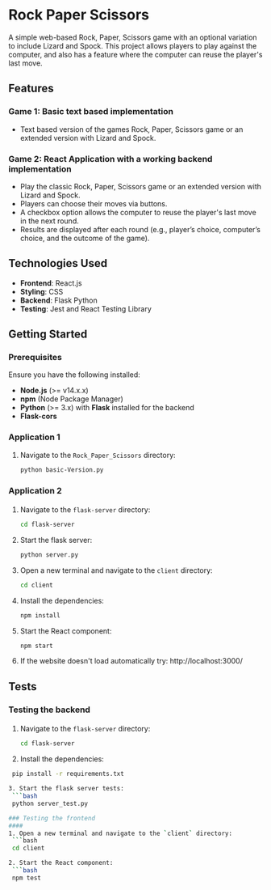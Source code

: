 # Rock Paper Scissors

A simple web-based Rock, Paper, Scissors game with an optional variation to include Lizard and Spock. This project allows players to play against the computer, and also has a feature where the computer can reuse the player's last move.

## Features

### Game 1: Basic text based implementation 

- Text based version of the games Rock, Paper, Scissors game or an extended version with Lizard and Spock.

### Game 2: React Application with a working backend implementation

- Play the classic Rock, Paper, Scissors game or an extended version with Lizard and Spock.
- Players can choose their moves via buttons.
- A checkbox option allows the computer to reuse the player's last move in the next round.
- Results are displayed after each round (e.g., player’s choice, computer’s choice, and the outcome of the game).

## Technologies Used

- **Frontend**: React.js
- **Styling**: CSS
- **Backend**: Flask Python
- **Testing**: Jest and React Testing Library

## Getting Started

### Prerequisites

Ensure you have the following installed:

- **Node.js** (>= v14.x.x)
- **npm** (Node Package Manager)
- **Python** (>= 3.x) with **Flask** installed for the backend
- **Flask-cors** 

### Application 1

1. Navigate to the `Rock_Paper_Scissors` directory:
   ```bash
   python basic-Version.py

### Application 2

#### 
1. Navigate to the `flask-server` directory:
   ```bash
   cd flask-server

2. Start the flask server:
   ```bash
   python server.py

3. Open a new terminal and navigate to the `client` directory:
   ```bash
   cd client

4. Install the dependencies:
   ```bash
   npm install

5. Start the React component:
   ```bash
   npm start

6. If the website doesn't load automatically try:
    http://localhost:3000/

## Tests

### Testing the backend 
####
1. Navigate to the `flask-server` directory:
   ```bash
   cd flask-server

2. Install the dependencies:
  ```bash
   pip install -r requirements.txt

3. Start the flask server tests:
   ```bash
   python server_test.py

### Testing the frontend 
####
1. Open a new terminal and navigate to the `client` directory:
   ```bash
   cd client

2. Start the React component:
   ```bash
   npm test





